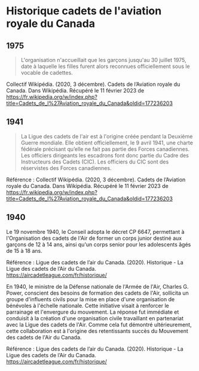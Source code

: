 # Historique cadets de l'aviation royale du Canada
## 1975
> L'organisation n'accueillait que les garçons jusqu'au 30 juillet 1975, date à laquelle les filles furent alors reconnues officiellement sous le vocable de cadettes. 

Collectif Wikipédia. (2020, 3 décembre). Cadets de l’Aviation royale du Canada. Dans Wikipédia. Récupéré le 11 février 2023 de https://fr.wikipedia.org/w/index.php?title=Cadets_de_l%27Aviation_royale_du_Canada&oldid=177236203
## 1941
> La Ligue des cadets de l'air est à l'origine créée pendant la Deuxième Guerre mondiale. Elle obtient officiellement, le 9 avril 1941, une charte fédérale précisant qu’elle ne fait pas partie des Forces canadiennes. Les officiers dirigeants les escadrons font donc partie du Cadre des Instructeurs des Cadets (CIC). Les officiers du CIC sont des réservistes des Forces canadiennes. 

Référence : Collectif Wikipédia. (2020, 3 décembre). Cadets de l’Aviation royale du Canada. Dans Wikipédia. Récupéré le 11 février 2023 de https://fr.wikipedia.org/w/index.php?title=Cadets_de_l%27Aviation_royale_du_Canada&oldid=177236203

## 1940
Le 19 novembre 1940, le Conseil adopta le décret CP 6647, permettant à l'Organisation des cadets de l'Air de former un corps junior destiné aux garçons de 12 à 14 ans, ainsi qu'un corps senior pour les adolescents âgés de 15 à 18 ans.

Référence : Ligue des cadets de l’air du Canada. (2020). Historique - La Ligue des cadets de l’Air du Canada. https://aircadetleague.com/fr/historique/

En 1940, le ministre de la Défense nationale de l'Armée de l'Air, Charles G. Power, conscient des besoins de formation des cadets de l'Air, sollicita un groupe d'influents civils pour la mise en place d'une organisation de bénévoles à l'échelle nationale. Cette initiative visait à renforcer le parrainage et l'envergure du mouvement. La réponse fut immédiate et conduisit à la création d'une organisation civile travaillant en partenariat avec la Ligue des cadets de l'Air. Comme cela fut démontré ultérieurement, cette collaboration est à l'origine des retentissants succès du Mouvement des cadets de l'Air du Canada.

Référence : Ligue des cadets de l’air du Canada. (2020). Historique - La Ligue des cadets de l’Air du Canada. https://aircadetleague.com/fr/historique/
